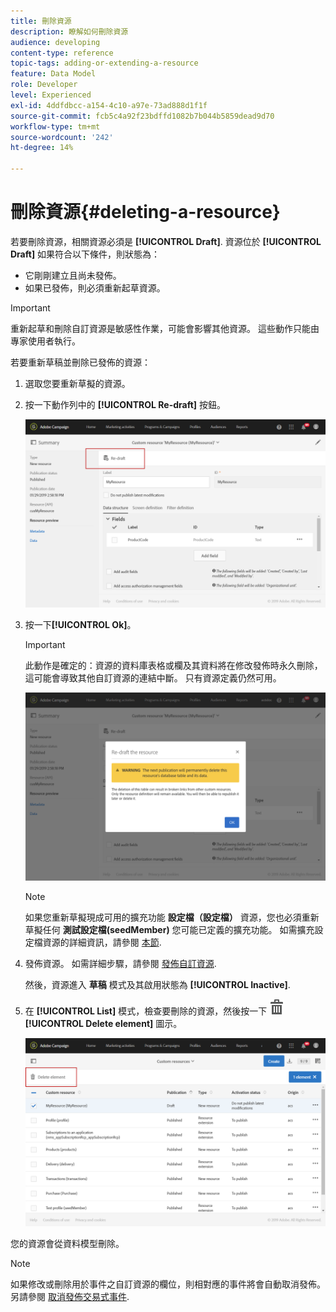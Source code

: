 ```yaml
---
title: 刪除資源
description: 瞭解如何刪除資源
audience: developing
content-type: reference
topic-tags: adding-or-extending-a-resource
feature: Data Model
role: Developer
level: Experienced
exl-id: 4ddfdbcc-a154-4c10-a97e-73ad888d1f1f
source-git-commit: fcb5c4a92f23bdffd1082b7b044b5859dead9d70
workflow-type: tm+mt
source-wordcount: '242'
ht-degree: 14%

---
```


# 刪除資源{#deleting-a-resource}

若要刪除資源，相關資源必須是 **[!UICONTROL Draft]**. 資源位於 **[!UICONTROL Draft]** 如果符合以下條件，則狀態為：

* 它剛剛建立且尚未發佈。
* 如果已發佈，則必須重新起草資源。

>[!IMPORTANT]
>
>重新起草和刪除自訂資源是敏感性作業，可能會影響其他資源。 這些動作只能由專家使用者執行。

若要重新草稿並刪除已發佈的資源：

1. 選取您要重新草擬的資源。
1. 按一下動作列中的 **[!UICONTROL Re-draft]** 按鈕。

   ![](assets/schema_extension_uc26.png)

1. 按一下&#x200B;**[!UICONTROL Ok]**。

   >[!IMPORTANT]
   >
   >此動作是確定的：資源的資料庫表格或欄及其資料將在修改發佈時永久刪除，這可能會導致其他自訂資源的連結中斷。 只有資源定義仍然可用。

   ![](assets/schema_extension_uc27.png)

   >[!NOTE]
   >
   >如果您重新草擬現成可用的擴充功能 **設定檔（設定檔）** 資源，您也必須重新草擬任何 **測試設定檔(seedMember)** 您可能已定義的擴充功能。 如需擴充設定檔資源的詳細資訊，請參閱 [本節](../../developing/using/extending-the-profile-resource-with-a-new-field.md).

1. 發佈資源。 如需詳細步驟，請參閱 [發佈自訂資源](../../developing/using/updating-the-database-structure.md#publishing-a-custom-resource).

   然後，資源進入 **草稿** 模式及其啟用狀態為 **[!UICONTROL Inactive]**.

1. 在 **[!UICONTROL List]** 模式，檢查要刪除的資源，然後按一下 ![](assets/delete_darkgrey-24px.png) **[!UICONTROL Delete element]** 圖示。

   ![](assets/schema_extension_uc28.png)

您的資源會從資料模型刪除。

>[!NOTE]
>
>如果修改或刪除用於事件之自訂資源的欄位，則相對應的事件將會自動取消發佈。另請參閱 [取消發佈交易式事件](../../channels/using/publishing-transactional-event.md#unpublishing-an-event).

